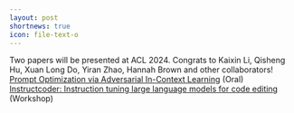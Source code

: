 ```yaml
---
layout: post
shortnews: true
icon: file-text-o
---
```


Two papers will be presented at ACL 2024. Congrats to Kaixin Li, Qisheng Hu, Xuan Long Do, Yiran Zhao, Hannah Brown and other collaborators!
      [Prompt Optimization via Adversarial In-Context Learning](https://arxiv.org/abs/2312.02614) (Oral)  
      [Instructcoder: Instruction tuning large language models for code editing](https://arxiv.org/abs/2310.20329) (Workshop)